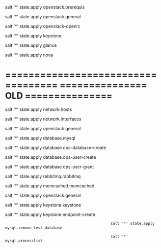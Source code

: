 


salt '*' state.apply openstack.prerequis

salt '*' state.apply openstack.general

salt '*' state.apply openstack-openrc

salt '*' state.apply keystone

salt '*' state.apply glance

salt '*' state.apply nova

===================================
=============== OLD ===============
===================================

salt '*' state.apply network.hosts

salt '*' state.apply network.interfaces

salt '*' state.apply  openstack.general

salt '*' state.apply database.mysql

salt '*' state.apply database.ops-database-create

salt '*' state.apply database.ops-user-create

salt '*' state.apply database.ops-user-grant

salt '*' state.apply rabbitmq.rabbitmq

salt '*' state.apply memcached.memcached

salt '*' state.apply  openstack.general

salt '*' state.apply  keystone.keystone

salt '*' state.apply  keystone.endpoint-create

                                                    salt '*' state.apply mysql.remove_test_database
                                                    
                                                    salt '*' mysql.processlist


